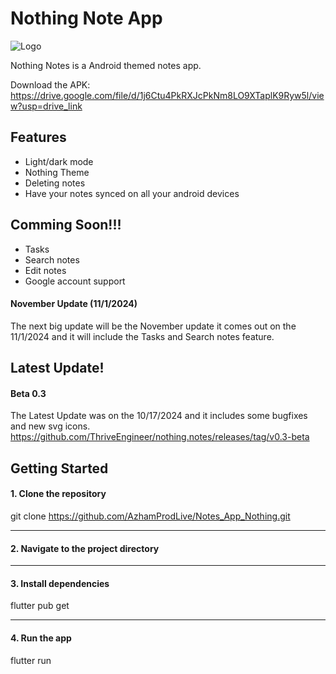 

# Nothing Note App

![Logo](https://framerusercontent.com/images/Ehohady4a6E7FAPwsYaQMXAfQA.png)

Nothing Notes is a Android themed notes app. 

Download the APK: https://drive.google.com/file/d/1j6Ctu4PkRXJcPkNm8LO9XTaplK9Ryw5l/view?usp=drive_link

## Features

- Light/dark mode
- Nothing Theme
- Deleting notes
- Have your notes synced on all your android devices

## Comming Soon!!!

- Tasks
- Search notes
- Edit notes
- Google account support


#### November Update (11/1/2024)

The next big update will be the November update it comes out on the 11/1/2024 and it will include the Tasks and Search notes feature.


## Latest Update!



#### Beta 0.3

The Latest Update was on the 10/17/2024 and it includes some bugfixes and new svg icons.
https://github.com/ThriveEngineer/nothing.notes/releases/tag/v0.3-beta


## Getting Started
#### 1. Clone the repository

git clone https://github.com/AzhamProdLive/Notes_App_Nothing.git

-----------------------------------------------------------------------
#### 2. Navigate to the project directory

-----------------------------------------------------------------------
#### 3. Install dependencies

flutter pub get

-----------------------------------------------------------------------
#### 4. Run the app

flutter run
